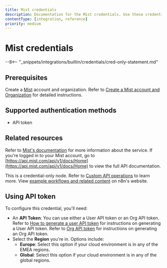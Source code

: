 ```yaml
---
title: Mist credentials
description: Documentation for the Mist credentials. Use these credentials to authenticate Mist in n8n, a workflow automation platform.
contentType: [integration, reference]
priority: medium
---
```


# Mist credentials

--8<-- "_snippets/integrations/builtin/credentials/cred-only-statement.md"

## Prerequisites

Create a [Mist](https://www.mist.com/) account and organization. Refer to [Create a Mist account and Organization](https://www.mist.com/documentation/create-mist-org/) for detailed instructions.

## Supported authentication methods

- API token

## Related resources

Refer to [Mist's documentation](https://www.mist.com/documentation/mist-api-introduction/) for more information about the service. If you're logged in to your Mist account, go to [https://api.mist.com/api/v1/docs/Home](https://api.mist.com/api/v1/docs/Home) to view the full API documentation.

This is a credential-only node. Refer to [Custom API operations](/integrations/custom-operations.md) to learn more. View [example workflows and related content](https://n8n.io/integrations/mist/) on n8n's website.

## Using API token

To configure this credential, you'll need:

- An **API Token**: You can use either a User API token or an Org API token. Refer to [How to generate a user API token](https://www.mist.com/documentation/using-postman/) for instructions on generating a User API token. Refer to [Org API token](https://www.mist.com/documentation/org-api-token/) for instructions on generating an Org API token.
- Select the **Region** you're in. Options include:
    - **Europe**: Select this option if your cloud environment is in any of the EMEA regions.
    - **Global**: Select this option if your cloud environment is in any of the global regions.
